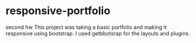 # responsive-portfolio
second hw
This project was taking a basic portfolio and making it responsive using bootstrap.
I used getbbotsrap for the layouts and plugins.